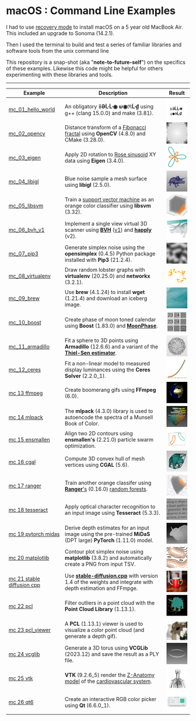 
# macOS : Command Line Examples

I had to use [recovery mode](https://support.apple.com/en-us/HT204904) to install macOS on a 5 year old MacBook Air. This included an upgrade to Sonoma (14.2.1).

Then I used the terminal to build and test a series of familiar libraries and software tools from the unix command line

This repository is a snap-shot (aka "**note-to-future-self**") on the specifics of these examples. Likewise this code might be helpful for others experimenting with these libraries and tools.

---

| Example | Description | Result |
| --- | --- | --- |
| [mc_01_hello_world](examples/mc_01_hello_world) | An obligatory **ᚺƏᒹᒹ◉ ש◉ℜᒹ₫** using g++ (clang 15.0.0) and make (3.81). | <img src="examples/mc_01_hello_world/2401-hello_world.png" width=96px> |
| [mc_02_opencv](examples/mc_02_opencv) | Distance transform of a [Fibonacci fractal](https://fractalfoundation.org/OFC/OFC-11-3.html) using **OpenCV** (4.8.0) and CMake (3.28.0). | <img src="examples/mc_02_opencv/ocv_sunflower_distances.jpg" width=96px> |
| [mc_03_eigen](examples/mc_03_eigen) | Apply 2D rotation to [Rose sinusoid](https://en.wikipedia.org/wiki/Rose_(mathematics)) XY data using **Eigen** (3.4.0). | <img src="examples/mc_03_eigen/eigen_rotate_2d-scatter_xy-cropped.png" width=96px> |
| [mc_04_libigl](examples/mc_04_libigl) | Blue noise sample a mesh surface using **libigl** (2.5.0). | <img src="examples/mc_04_libigl/libigl_blue_noise_sample_surface.jpg" width=96px> |
| [mc_05_libsvm](examples/mc_05_libsvm) | Train a [support vector machine](https://en.wikipedia.org/wiki/Support_vector_machine) as an orange color classifier using **libsvm** (3.32). | <img src="examples/mc_05_libsvm/libsvm_orange_classifier-scatter_xyz_rgb-cropped_02.jpg" width=96px> |
| [mc_06_bvh_v1](examples/mc_06_bvh_v1) | Implement a single view virtual 3D scanner using [**BVH**](https://github.com/madmann91/bvh) ([v1](https://github.com/madmann91/bvh/tree/v1)) and [**happly**](https://github.com/nmwsharp/happly) (v2). | <img src="examples/mc_06_bvh_v1/bvh-virtual_3d_scanner-cropped.jpg" width=96px> |
| [mc_07_pip3](examples/mc_07_pip3) | Generate simplex noise using the **opensimplex** (0.4.5) Python package installed with **Pip3** (21.2.4). | <img src="examples/mc_07_pip3/simplex_noise_2d_200x200.jpg" width=96px>|
| [mc_08_virtualenv](examples/mc_08_virtualenv) | Draw random lobster graphs with **virtualenv** (20.25.0) and **networkx** (3.2.1). | <img src="examples/mc_08_virtualenv/random_lobster.png" width=96px> |
| [mc_09_brew](examples/mc_09_brew) | Use **brew** (4.1.24) to install **wget** (1.21.4) and download an iceberg image. | <img src="examples/mc_09_brew/underwater_surface_structures_of_an_iceberg_in_Svalbard-cropped.jpg" width=96px> |
| [mc_10_boost](examples/mc_10_boost) | Create phase of moon toned calendar using **Boost** (1.83.0) and [**MoonPhase**](https://github.com/signetica/MoonPhase). | <img src="examples/mc_10_boost/2024-boost-moon_tone-cropped.jpg" width=96px> |
| [mc_11_armadillo](examples/mc_11_armadillo) | Fit a sphere to 3D points using **Armadillo** (12.6.6) and a variant of the [**Thiel-Sen estimator**](https://en.wikipedia.org/wiki/Theil–Sen_estimator). | <img src="examples/mc_11_armadillo/armadillo-thiel-sen_fit_sphere_to_points_3d-cropped.jpg" width=96px> |
| [mc_12_ceres](examples/mc_12_ceres) | Fit a non-linear model to measured display luminances using the **Ceres Solver** (2.2.0_1). | <img src="examples/mc_12_ceres/ceres-display_fit-cropped-02.png" width=96px> |
| [mc 13 ffmpeg](examples/mc_13_ffmpeg) | Create boomerang gifs using **FFmpeg** (6.0). | <img src="examples/mc_13_ffmpeg/rotating_earth_boomerang.gif" width=96px> |
| [mc 14 mlpack](examples/mc_14_mlpack) | The **mlpack** (4.3.0) library is used to autoencode the spectra of a Munsell Book of Color.  | <img src="examples/mc_14_mlpack/mlpack-spectral_autoencoder-munsell_matte.jpg" width=96px> |
| [mc 15 ensmallen](examples/mc_15_ensmallen) | Align two 2D contours using **ensmallen's** (2.21.0) particle swarm optimization. | <img src="examples/mc_15_ensmallen/initial_contours-xy_rgb.png" width=96px>  |
| [mc 16 cgal](examples/mc_16_cgal) | Compute 3D convex hull of mesh vertices using **CGAL** (5.6). | <img src="examples/mc_16_cgal/cgal-convex_hull.jpg" width=96px> |
| [mc 17 ranger](examples/mc_17_ranger) | Train another orange classifer using [**Ranger**'s](https://github.com/imbs-hl/ranger) (0.16.0) [random forests](https://en.wikipedia.org/wiki/Random_forest). | <img src="examples/mc_17_ranger/ranger-random_forest-orange_classifier-02.gif" width=96px> |
| [mc 18 tesseract](examples/mc_18_tesseract) | Apply optical character recognition to an input image using **Tesseract** (5.3.3). | <img src="examples/mc_18_tesseract/camera_image_quality_benchmarking-page_9-cropped.jpg" width=96px> |
| [mc 19 pytorch midas](examples/mc_19_pytorch_midas) | Derive depth estimates for an input image using the pre-trained **MiDaS** (DPT large)  **PyTorch** (1.11.0) model. | <img src="examples/mc_19_pytorch_midas/Knight_Triceratops_depth-cropped.jpg" width=96px> |
| [mc 20 matplotlib](examples/mc_20_matplotlib) | Contour plot simplex noise using **matplotlib** (3.8.2) and automatically create a PNG from input TSV. | <img src="examples/mc_20_matplotlib/contour-simplex_noise-copper-cropped.jpg" width=96px> |
| [mc 21 stable diffusion cpp](examples/mc_21_stable_diffusion_cpp) | Use [**stable-diffusion.cpp**](https://github.com/leejet/stable-diffusion.cpp) with version 1.4 of the weights and integrate with depth estimation and FFmpge. | <img src="examples/mc_21_stable_diffusion_cpp/stable_diffusion_then_depth_estimation_02.gif" width=96px> |
| [mc 22 pcl](examples/mc_22_pcl) | Filter outliers in a point cloud with the  **Point Cloud Library** (1.13.1). | <img src="examples/mc_22_pcl/pcl-filter_outliers.jpg" width=96px> |
| [mc 23 pcl_viewer](examples/mc_23_pcl_viewer) | A **PCL** (1.13.1) viewer is used to visualize a color point cloud (and generate a depth gif). | <img src="examples/mc_23_pcl_viewer/pcl-color_cloud-02.jpg" width=96px> |
| [mc 24 vcglib](examples/mc_24_vcglib) | Generate a 3D torus using **VCGLib** (2023.12) and save the result as a PLY file. | <img src="examples/mc_24_vcglib/vcglib_torus.jpg" width=96px> |
| [mc 25 vtk](examples/mc_25_vtk) | **VTK** (9.2.6_5) render the [Z-Anatomy model](https://github.com/LluisV/Z-Anatomy) of the [cardiovascular system](https://github.com/LluisV/Z-Anatomy/tree/PC-Version/Resources/Models/FBX). | <img src="examples/mc_25_vtk/vtk_render_ply.jpg" width=96px> |
| [mc 26 qt6](examples/mc_26_qt6)  | Create an interactive RGB color picker using **Qt** (6.6.0_1). | <img src="examples/mc_26_qt6/qt6-rgb_color_picker-256.jpg" width=96px> |




